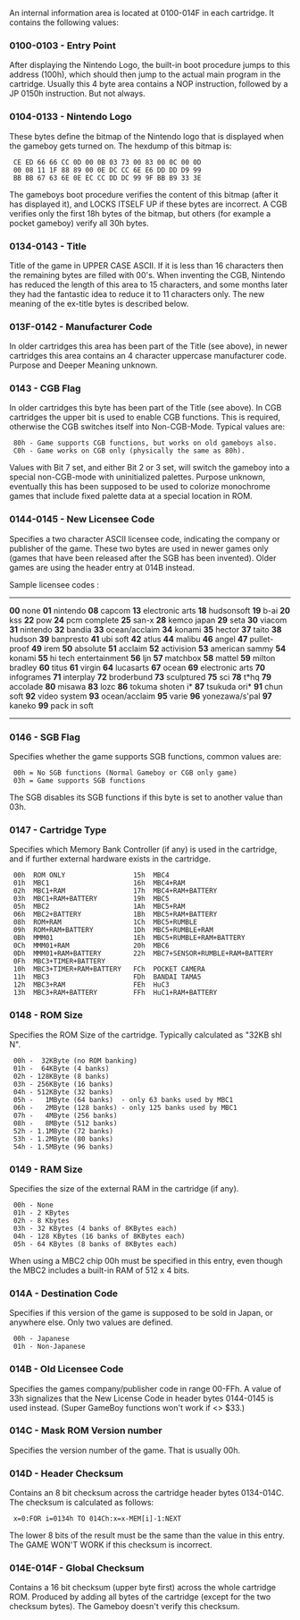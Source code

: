 An internal information area is located at 0100-014F in each cartridge.
It contains the following values:

### 0100-0103 - Entry Point

After displaying the Nintendo Logo, the built-in boot procedure jumps to
this address (100h), which should then jump to the actual main program
in the cartridge. Usually this 4 byte area contains a NOP instruction,
followed by a JP 0150h instruction. But not always.

### 0104-0133 - Nintendo Logo

These bytes define the bitmap of the Nintendo logo that is displayed
when the gameboy gets turned on. The hexdump of this bitmap is:

` CE ED 66 66 CC 0D 00 0B 03 73 00 83 00 0C 00 0D`\
` 00 08 11 1F 88 89 00 0E DC CC 6E E6 DD DD D9 99`\
` BB BB 67 63 6E 0E EC CC DD DC 99 9F BB B9 33 3E`

The gameboys boot procedure verifies the content of this bitmap (after
it has displayed it), and LOCKS ITSELF UP if these bytes are incorrect.
A CGB verifies only the first 18h bytes of the bitmap, but others (for
example a pocket gameboy) verify all 30h bytes.

### 0134-0143 - Title

Title of the game in UPPER CASE ASCII. If it is less than 16 characters
then the remaining bytes are filled with 00\'s. When inventing the CGB,
Nintendo has reduced the length of this area to 15 characters, and some
months later they had the fantastic idea to reduce it to 11 characters
only. The new meaning of the ex-title bytes is described below.

### 013F-0142 - Manufacturer Code

In older cartridges this area has been part of the Title (see above), in
newer cartridges this area contains an 4 character uppercase
manufacturer code. Purpose and Deeper Meaning unknown.

### 0143 - CGB Flag

In older cartridges this byte has been part of the Title (see above). In
CGB cartridges the upper bit is used to enable CGB functions. This is
required, otherwise the CGB switches itself into Non-CGB-Mode. Typical
values are:

` 80h - Game supports CGB functions, but works on old gameboys also.`\
` C0h - Game works on CGB only (physically the same as 80h).`

Values with Bit 7 set, and either Bit 2 or 3 set, will switch the
gameboy into a special non-CGB-mode with uninitialized palettes. Purpose
unknown, eventually this has been supposed to be used to colorize
monochrome games that include fixed palette data at a special location
in ROM.

### 0144-0145 - New Licensee Code

Specifies a two character ASCII licensee code, indicating the company or
publisher of the game. These two bytes are used in newer games only
(games that have been released after the SGB has been invented). Older
games are using the header entry at 014B instead.

Sample licensee codes :

  -------- ------------------- -------- --------------- -------- -----------------------
  **00**   none                **01**   nintendo        **08**   capcom
  **13**   electronic arts     **18**   hudsonsoft      **19**   b-ai
  **20**   kss                 **22**   pow             **24**   pcm complete
  **25**   san-x               **28**   kemco japan     **29**   seta
  **30**   viacom              **31**   nintendo        **32**   bandia
  **33**   ocean/acclaim       **34**   konami          **35**   hector
  **37**   taito               **38**   hudson          **39**   banpresto
  **41**   ubi soft            **42**   atlus           **44**   malibu
  **46**   angel               **47**   pullet-proof    **49**   irem
  **50**   absolute            **51**   acclaim         **52**   activision
  **53**   american sammy      **54**   konami          **55**   hi tech entertainment
  **56**   ljn                 **57**   matchbox        **58**   mattel
  **59**   milton bradley      **60**   titus           **61**   virgin
  **64**   lucasarts           **67**   ocean           **69**   electronic arts
  **70**   infogrames          **71**   interplay       **72**   broderbund
  **73**   sculptured          **75**   sci             **78**   t\*hq
  **79**   accolade            **80**   misawa          **83**   lozc
  **86**   tokuma shoten i\*   **87**   tsukuda ori\*   **91**   chun soft
  **92**   video system        **93**   ocean/acclaim   **95**   varie
  **96**   yonezawa/s\'pal     **97**   kaneko          **99**   pack in soft
  -------- ------------------- -------- --------------- -------- -----------------------

### 0146 - SGB Flag

Specifies whether the game supports SGB functions, common values are:

` 00h = No SGB functions (Normal Gameboy or CGB only game)`\
` 03h = Game supports SGB functions`

The SGB disables its SGB functions if this byte is set to another value
than 03h.

### 0147 - Cartridge Type

Specifies which Memory Bank Controller (if any) is used in the
cartridge, and if further external hardware exists in the cartridge.

` 00h  ROM ONLY                 15h  MBC4`\
` 01h  MBC1                     16h  MBC4+RAM`\
` 02h  MBC1+RAM                 17h  MBC4+RAM+BATTERY`\
` 03h  MBC1+RAM+BATTERY         19h  MBC5`\
` 05h  MBC2                     1Ah  MBC5+RAM`\
` 06h  MBC2+BATTERY             1Bh  MBC5+RAM+BATTERY`\
` 08h  ROM+RAM                  1Ch  MBC5+RUMBLE`\
` 09h  ROM+RAM+BATTERY          1Dh  MBC5+RUMBLE+RAM`\
` 0Bh  MMM01                    1Eh  MBC5+RUMBLE+RAM+BATTERY`\
` 0Ch  MMM01+RAM                20h  MBC6`\
` 0Dh  MMM01+RAM+BATTERY        22h  MBC7+SENSOR+RUMBLE+RAM+BATTERY`\
` 0Fh  MBC3+TIMER+BATTERY`\
` 10h  MBC3+TIMER+RAM+BATTERY   FCh  POCKET CAMERA`\
` 11h  MBC3                     FDh  BANDAI TAMA5`\
` 12h  MBC3+RAM                 FEh  HuC3`\
` 13h  MBC3+RAM+BATTERY         FFh  HuC1+RAM+BATTERY`

### 0148 - ROM Size

Specifies the ROM Size of the cartridge. Typically calculated as \"32KB
shl N\".

` 00h -  32KByte (no ROM banking)`\
` 01h -  64KByte (4 banks)`\
` 02h - 128KByte (8 banks)`\
` 03h - 256KByte (16 banks)`\
` 04h - 512KByte (32 banks)`\
` 05h -   1MByte (64 banks)  - only 63 banks used by MBC1`\
` 06h -   2MByte (128 banks) - only 125 banks used by MBC1`\
` 07h -   4MByte (256 banks)`\
` 08h -   8MByte (512 banks)`\
` 52h - 1.1MByte (72 banks)`\
` 53h - 1.2MByte (80 banks)`\
` 54h - 1.5MByte (96 banks)`

### 0149 - RAM Size

Specifies the size of the external RAM in the cartridge (if any).

` 00h - None`\
` 01h - 2 KBytes`\
` 02h - 8 Kbytes`\
` 03h - 32 KBytes (4 banks of 8KBytes each)`\
` 04h - 128 KBytes (16 banks of 8KBytes each)`\
` 05h - 64 KBytes (8 banks of 8KBytes each)`

When using a MBC2 chip 00h must be specified in this entry, even though
the MBC2 includes a built-in RAM of 512 x 4 bits.

### 014A - Destination Code

Specifies if this version of the game is supposed to be sold in Japan,
or anywhere else. Only two values are defined.

` 00h - Japanese`\
` 01h - Non-Japanese`

### 014B - Old Licensee Code

Specifies the games company/publisher code in range 00-FFh. A value of
33h signalizes that the New License Code in header bytes 0144-0145 is
used instead. (Super GameBoy functions won\'t work if \<\> \$33.)

### 014C - Mask ROM Version number

Specifies the version number of the game. That is usually 00h.

### 014D - Header Checksum

Contains an 8 bit checksum across the cartridge header bytes 0134-014C.
The checksum is calculated as follows:

` x=0:FOR i=0134h TO 014Ch:x=x-MEM[i]-1:NEXT`

The lower 8 bits of the result must be the same than the value in this
entry. The GAME WON\'T WORK if this checksum is incorrect.

### 014E-014F - Global Checksum

Contains a 16 bit checksum (upper byte first) across the whole cartridge
ROM. Produced by adding all bytes of the cartridge (except for the two
checksum bytes). The Gameboy doesn\'t verify this checksum.


